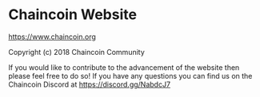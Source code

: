 Chaincoin Website
=================

https://www.chaincoin.org

Copyright (c) 2018 Chaincoin Community

If you would like to contribute to the advancement of the website then please feel free to do so! If you have any questions you can find us on the Chaincoin Discord at https://discord.gg/NabdcJ7
